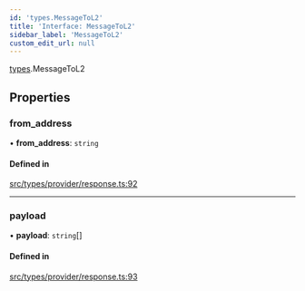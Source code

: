 ```yaml
---
id: 'types.MessageToL2'
title: 'Interface: MessageToL2'
sidebar_label: 'MessageToL2'
custom_edit_url: null
---
```


[types](../namespaces/types.md).MessageToL2

## Properties

### from_address

• **from_address**: `string`

#### Defined in

[src/types/provider/response.ts:92](https://github.com/starknet-io/starknet.js/blob/v5.14.1/src/types/provider/response.ts#L92)

---

### payload

• **payload**: `string`[]

#### Defined in

[src/types/provider/response.ts:93](https://github.com/starknet-io/starknet.js/blob/v5.14.1/src/types/provider/response.ts#L93)

